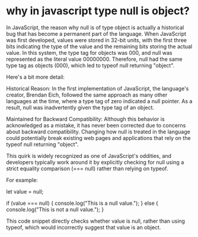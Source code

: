 # why in javascript type null is object?

In JavaScript, the reason why null is of type object is actually a historical bug that has become a permanent part of the language. When JavaScript was first developed, values were stored in 32-bit units, with the first three bits indicating the type of the value and the remaining bits storing the actual value. In this system, the type tag for objects was 000, and null was represented as the literal value 00000000. Therefore, null had the same type tag as objects (000), which led to typeof null returning "object".

Here's a bit more detail:

Historical Reason: In the first implementation of JavaScript, the language's creator, Brendan Eich, followed the same approach as many other languages at the time, where a type tag of zero indicated a null pointer. As a result, null was inadvertently given the type tag of an object.

Maintained for Backward Compatibility: Although this behavior is acknowledged as a mistake, it has never been corrected due to concerns about backward compatibility. Changing how null is treated in the language could potentially break existing web pages and applications that rely on the typeof null returning "object".

This quirk is widely recognized as one of JavaScript's oddities, and developers typically work around it by explicitly checking for null using a strict equality comparison (=== null) rather than relying on typeof.

For example:


let value = null;

if (value === null) {
    console.log("This is a null value.");
} else {
    console.log("This is not a null value.");
}

This code snippet directly checks whether value is null, rather than using typeof, which would incorrectly suggest that value is an object.